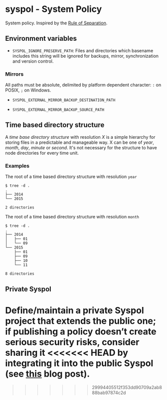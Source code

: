 # syspol - System Policy ###############################################

System policy. Inspired by the [Rule of
Separation](http://www.catb.org/esr/writings/taoup/html/ch01s06.html#id2877777).

## Environment variables ###############################################

- `SYSPOL_IGNORE_PRESERVE_PATH`: Files and directories which basename includes
  this string will be ignored for backups, mirror, synchronization and version
  control.

### Mirrors

All paths must be absolute, delimited by platform dependent character: `:` on
POSIX, `;` on Windows.

- `SYSPOL_EXTERNAL_MIRROR_BACKUP_DESTINATION_PATH`

- `SYSPOL_EXTERNAL_MIRROR_BACKUP_SOURCE_PATH`

## Time based directory structure ######################################

A *time base directory structure* with resolution *X* is a simple hierarchy for
storing files in a predictable and manageable way. X can be one of *year*,
*month*, *day*, *minute* or *second*. It's not necessary for the structure to
have node directories for every time unit.

### Examples ###########################################################

The root of a time based directory structure with resolution `year`

    $ tree -d .
    .
    ├── 2014
    └── 2015

    2 directories

The root of a time based directory structure with resolution `month`

    $ tree -d .
    .
    ├── 2014
    │   ├── 01
    │   └── 09
    └── 2015
        ├── 01
        ├── 09
        ├── 10
        └── 11

    8 directories

## Private Syspol

Define/maintain a private Syspol project that extends the public one; if
publishing a policy doesn’t create serious security risks, consider sharing it
<<<<<<< HEAD
by integrating it into the public Syspol (see
[this](http://pedroivanlopez.com/september-2015-in-review/#update-on-syspol)
blog post).
=======
>>>>>>> 29994405512f353dd90709a2ab888bab97874c2d
